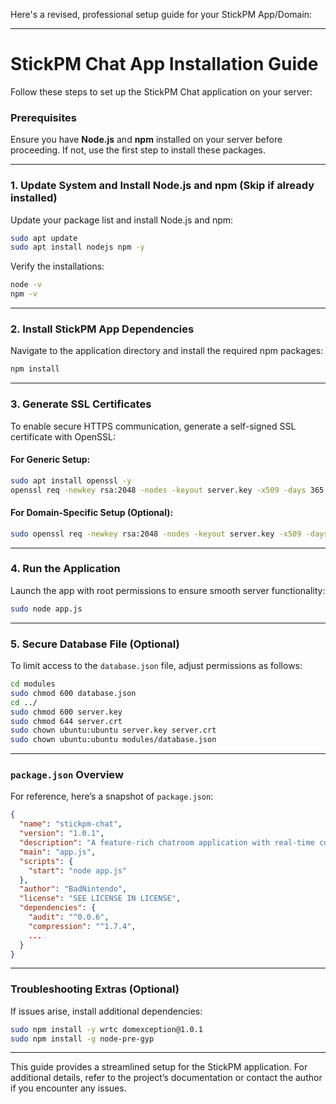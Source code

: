 Here's a revised, professional setup guide for your StickPM App/Domain:

---

# StickPM Chat App Installation Guide

Follow these steps to set up the StickPM Chat application on your server:

### Prerequisites

Ensure you have **Node.js** and **npm** installed on your server before proceeding. If not, use the first step to install these packages.

---

### 1. Update System and Install Node.js and npm (Skip if already installed)
Update your package list and install Node.js and npm:
```bash
sudo apt update
sudo apt install nodejs npm -y
```

Verify the installations:
```bash
node -v
npm -v
```

---

### 2. Install StickPM App Dependencies
Navigate to the application directory and install the required npm packages:
```bash
npm install
```

---

### 3. Generate SSL Certificates
To enable secure HTTPS communication, generate a self-signed SSL certificate with OpenSSL:

#### For Generic Setup:
```bash
sudo apt install openssl -y
openssl req -newkey rsa:2048 -nodes -keyout server.key -x509 -days 365 -out server.crt
```

#### For Domain-Specific Setup (Optional):
```bash
sudo openssl req -newkey rsa:2048 -nodes -keyout server.key -x509 -days 365 -out server.crt -subj "/CN=*.stickpm.com"
```

---

### 4. Run the Application
Launch the app with root permissions to ensure smooth server functionality:
```bash
sudo node app.js
```

---

### 5. Secure Database File (Optional)
To limit access to the `database.json` file, adjust permissions as follows:
```bash
cd modules
sudo chmod 600 database.json
cd ../
sudo chmod 600 server.key
sudo chmod 644 server.crt
sudo chown ubuntu:ubuntu server.key server.crt
sudo chown ubuntu:ubuntu modules/database.json
```

---

### `package.json` Overview

For reference, here’s a snapshot of `package.json`:
```json
{
  "name": "stickpm-chat",
  "version": "1.0.1",
  "description": "A feature-rich chatroom application with real-time communication, streaming, polling, and more.",
  "main": "app.js",
  "scripts": {
    "start": "node app.js"
  },
  "author": "BadNintendo",
  "license": "SEE LICENSE IN LICENSE",
  "dependencies": {
    "audit": "^0.0.6",
    "compression": "^1.7.4",
    ...
  }
}
```

---

### Troubleshooting Extras (Optional)
If issues arise, install additional dependencies:
```bash
sudo npm install -y wrtc domexception@1.0.1
sudo npm install -g node-pre-gyp
```

---

This guide provides a streamlined setup for the StickPM application. For additional details, refer to the project’s documentation or contact the author if you encounter any issues.
